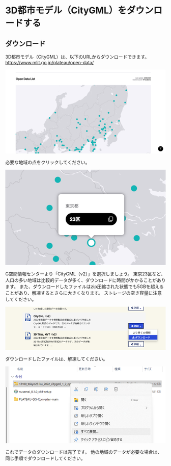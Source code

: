 # 3D都市モデル（CityGML）をダウンロードする

## ダウンロード

3D都市モデル（CityGML）は、以下のURLからダウンロードできます。
<https://www.mlit.go.jp/plateau/open-data/>

![alt text](../resources/downloadCityGml_image.png)

必要な地域の点をクリックしてください。

![alt text](../resources/downloadCityGml_image-1.png)

G空間情報センターより「CityGML（v2）」を選択しましょう。
東京23区など、人口の多い地域は比較的データが多く、ダウンロードに時間がかかることがあります。
また、ダウンロードしたファイルはzip圧縮された状態でも5GBを超えることがあり、解凍するとさらに大きくなります。
ストレージの空き容量に注意してください。

![alt text](../resources/downloadCityGml_image-2.png)

ダウンロードしたファイルは、解凍してください。

![alt text](../resources/downloadCityGml_image-3.png)

これでデータのダウンロードは完了です。
他の地域のデータが必要な場合は、同じ手順でダウンロードしてください。
